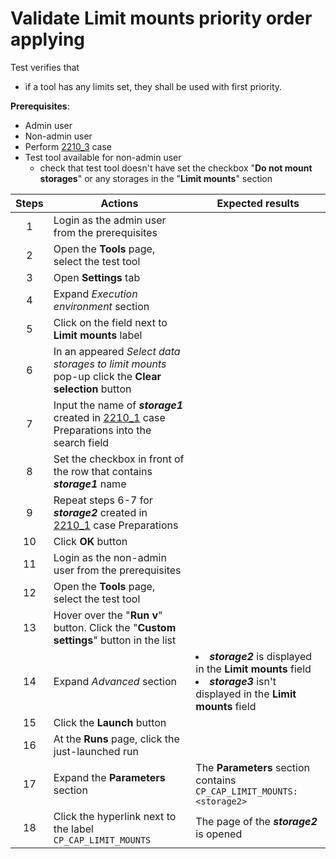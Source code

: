 # Validate Limit mounts priority order applying

Test verifies that
-  if a tool has any limits set, they shall be used with first priority.

**Prerequisites**:
- Admin user
- Non-admin user
- Perform  [2210_3](2210_3.md) case
- Test tool available for non-admin user
  - check that test tool doesn't have set the checkbox "**Do not mount storages**" or any storages in the "**Limit mounts**" section

 
| Steps | Actions | Expected results |
| :---: | --- | --- |
| 1 | Login as the admin user from the prerequisites | |
| 2 | Open the **Tools** page, select the test tool | |
| 3 | Open **Settings** tab | |
| 4 | Expand *Execution environment* section | |
| 5 | Click on the field next to **Limit mounts** label | |
| 6 | In an appeared *Select data storages to limit mounts* pop-up click the **Clear selection** button | |
| 7 | Input the name of ***storage1*** created in [2210_1](2210_1.md) case Preparations into the search field | |
| 8 | Set the checkbox in front of the row that contains ***storage1*** name | |
| 9 | Repeat steps 6-7 for ***storage2*** created in [2210_1](2210_1.md) case Preparations
| 10 | Click **OK** button | |
| 11 | Login as the non-admin user from the prerequisites | |
| 12 | Open the **Tools** page, select the test tool | |
| 13 | Hover over the "**Run v**" button. Click the "**Custom settings**" button in the list | |
| 14 | Expand *Advanced* section | <li> ***storage2*** is displayed in the **Limit mounts** field <li> ***storage3*** isn't displayed in the **Limit mounts** field| 
| 15 | Click the **Launch** button | |
| 16 | At the **Runs** page, click the just-launched run | |
| 17 | Expand the **Parameters** section | The **Parameters** section contains `CP_CAP_LIMIT_MOUNTS: <storage2>` |
| 18 | Click the hyperlink next to the label `CP_CAP_LIMIT_MOUNTS` | The page of the ***storage2*** is opened |

